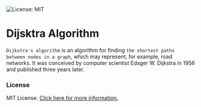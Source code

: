 ![License: MIT](https://img.shields.io/badge/License-MIT-blue.svg)

# Dijsktra Algorithm

`Dijkstra's algorithm` is an algorithm for finding `the shortest paths between nodes in a graph`, which may represent, for example, road networks. It was conceived by computer scientist Edsger W. Dijkstra in 1956 and published three years later.

### License
MIT License. [Click here for more information.](LICENSE)